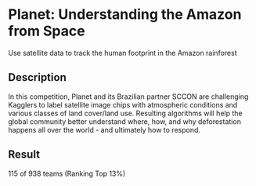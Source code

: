 # Planet: Understanding the Amazon from Space
Use satellite data to track the human footprint in the Amazon rainforest

## Description
In this competition, Planet and its Brazilian partner SCCON are challenging Kagglers to label satellite image chips with atmospheric conditions and various classes of land cover/land use. Resulting algorithms will help the global community better understand where, how, and why deforestation happens all over the world - and ultimately how to respond.

## Result
115 of 938 teams (Ranking Top 13%)


